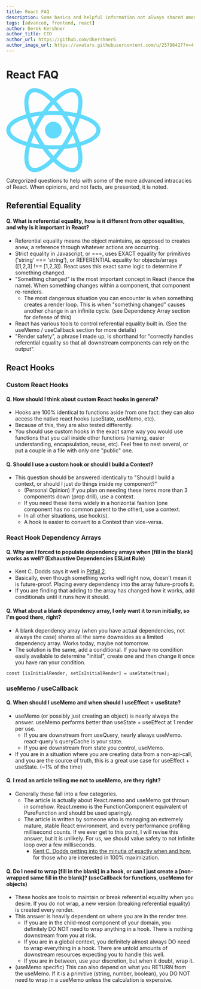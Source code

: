 ```yaml
---
title: React FAQ
description: Some basics and helpful information not always shared amongst frontend devs using React
tags: [advanced, frontend, react]
author: Derek Kershner
author_title: CTO
author_url: https://github.com/dkershner6
author_image_url: https://avatars.githubusercontent.com/u/25798427?v=4
---
```


# React FAQ

<div
    style={{
        display: "flex",
        alignItems: "center",
        justifyContent: "center",
        width: "100%",
        height: "250px",
        overflow: "hidden",
    }}
>
    <img
        src="data:image/svg+xml;base64,PHN2ZyB4bWxucz0iaHR0cDovL3d3dy53My5vcmcvMjAwMC9zdmciIHZpZXdCb3g9Ii0xMS41IC0xMC4yMzE3NCAyMyAyMC40NjM0OCI+CiAgPHRpdGxlPlJlYWN0IExvZ288L3RpdGxlPgogIDxjaXJjbGUgY3g9IjAiIGN5PSIwIiByPSIyLjA1IiBmaWxsPSIjNjFkYWZiIi8+CiAgPGcgc3Ryb2tlPSIjNjFkYWZiIiBzdHJva2Utd2lkdGg9IjEiIGZpbGw9Im5vbmUiPgogICAgPGVsbGlwc2Ugcng9IjExIiByeT0iNC4yIi8+CiAgICA8ZWxsaXBzZSByeD0iMTEiIHJ5PSI0LjIiIHRyYW5zZm9ybT0icm90YXRlKDYwKSIvPgogICAgPGVsbGlwc2Ugcng9IjExIiByeT0iNC4yIiB0cmFuc2Zvcm09InJvdGF0ZSgxMjApIi8+CiAgPC9nPgo8L3N2Zz4K"
        width="50%"
    />
</div>

Categorized questions to help with some of the more advanced intracacies of React. When opinions, and not facts, are presented, it is noted.

<!--truncate-->

## Referential Equality

#### Q. What is referential equality, how is it different from other equalities, and why is it important in React?

-   Referential equality means the object maintains, as opposed to creates anew, a reference through whatever actions are occurring.
-   Strict equality in Javascript, or ===, uses EXACT equality for primitives ('string' === 'string'), or REFERENTIAL equality for objects/arrays ([1,2,3] !== [1,2,3]). React uses this exact same logic to determine if something changed.
-   "Something changed" is the most important concept in React (hence the name). When something changes within a component, that component re-renders.
    -   The most dangerous situation you can encounter is when something creates a render loop. This is when "something changed" causes another change in an infinite cycle. (see Dependency Array section for defense of this)
-   React has various tools to control referential equality built in. (See the useMemo / useCallback section for more details)
-   "Render safety", a phrase I made up, is shorthand for "correctly handles referential equality so that all downstream components can rely on the output".

## React Hooks

### Custom React Hooks

#### Q. How should I think about custom React hooks in general?

-   Hooks are 100% identical to functions aside from one fact: they can also access the native react hooks (useState, useMemo, etc).
-   Because of this, they are also tested differently.
-   You should use custom hooks in the exact same way you would use functions that you call inside other functions (naming, easier understanding, encapsulation, reuse, etc). Feel free to nest several, or put a couple in a file with only one "public" one.

#### Q. Should I use a custom hook or should I build a Context?

-   This question should be answered identically to "Should I build a context, or should I just do things inside my component?"
    -   (Personal Opinion) If you plan on needing these items more than 3 components down (prop drill), use a context.
    -   If you need these items widely in a horizontal fashion (one component has no common parent to the other), use a context.
    -   In all other situations, use hook(s).
    -   A hook is easier to convert to a Context than vice-versa.

### React Hook Dependency Arrays

#### Q. Why am I forced to populate dependency arrays when [fill in the blank] works as well? (Exhaustive Dependencies ESLint Rule)

-   Kent C. Dodds says it well in [Pitfall 2](https://kentcdodds.com/blog/react-hooks-pitfalls#pitfall-2-not-using-or-ignoring-the-eslint-plugin).
-   Basically, even though something works well right now, doesn't mean it is future-proof. Placing every dependency into the array future-proofs it.
-   If you are finding that adding to the array has changed how it works, add conditionals until it runs how it should.

#### Q. What about a blank dependency array, I only want it to run initially, so I'm good there, right?

-   A blank dependency array (when you have actual dependencies, not always the case) shares all the same downsides as a limited dependency array. Works today, maybe not tomorrow.
-   The solution is the same, add a conditional. If you have no condition easily available to determine "initial", create one and then change it once you have ran your condition.

```
const [isInitialRender, setIsInitialRender] = useState(true);
```

### useMemo / useCallback

#### Q. When should I useMemo and when should I useEffect + useState?

-   useMemo (or possibly just creating an object) is nearly always the answer. useMemo performs better than useState + useEffect at 1 render per use.
    -   If you are downstream from useQuery, nearly always useMemo. react-query's queryCache is your state.
    -   If you are downstream from state you control, useMemo.
-   If you are in a situation where you are creating data from a non-api-call, and you are the source of truth, this is a great use case for useEffect + useState. (~1% of the time)

#### Q. I read an article telling me not to useMemo, are they right?

-   Generally these fall into a few categories.
    -   The article is actually about React.memo and useMemo got thrown in somehow. React.memo is the FunctionComponent equivalent of PureFunction and should be used sparingly.
    -   The article is written by someone who is managing an extremely mature, stable React environment, and every performance profiling millisecond counts. If we ever get to this point, I will revise this answer, but it is unlikely. For us, we should value safety to not infinite loop over a few milliseconds.
        -   [Kent C. Dodds getting into the minutia of exactly when and how](https://kentcdodds.com/blog/usememo-and-usecallback), for those who are interested in 100% maximization.

#### Q. Do I need to wrap [fill in the blank] in a hook, or can I just create a [non-wrapped same fill in the blank]? (useCallback for functions, useMemo for objects)

-   These hooks are tools to maintain or break referential equality when you desire. If you do not wrap, a new version (breaking referential equality) is created every render.
-   This answer is heavily dependent on where you are in the render tree.
    -   If you are in the child-most component of your domain, you definitely DO NOT need to wrap anything in a hook. There is nothing downstream from you at risk.
    -   If you are in a global context, you definitely almost always DO need to wrap everything in a hook. There are untold amounts of downstream resources expecting you to handle this well.
    -   If you are in between, use your discretion, but when it doubt, wrap it.
-   (useMemo specific) This can also depend on what you RETURN from the useMemo. If it is a primitive (string, number, boolean), you DO NOT need to wrap in a useMemo unless the calculation is expensive.
